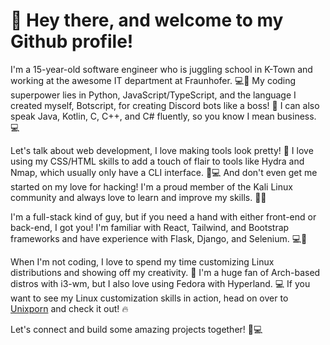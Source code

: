 # 👋 Hey there, and welcome to my Github profile!

I'm a 15-year-old software engineer who is juggling school in K-Town and working at the awesome IT department at Fraunhofer. 💻🔧 My coding superpower lies in Python, JavaScript/TypeScript, and the language I created myself, Botscript, for creating Discord bots like a boss! 🤖 I can also speak Java, Kotlin, C, C++, and C# fluently, so you know I mean business. 💻

Let's talk about web development, I love making tools look pretty! 💅 I love using my CSS/HTML skills to add a touch of flair to tools like Hydra and Nmap, which usually only have a CLI interface. 🔨💻 And don't even get me started on my love for hacking! I'm a proud member of the Kali Linux community and always love to learn and improve my skills. 🕵️‍♂️

I'm a full-stack kind of guy, but if you need a hand with either front-end or back-end, I got you! I'm familiar with React, Tailwind, and Bootstrap frameworks and have experience with Flask, Django, and Selenium. 💻🚀

When I'm not coding, I love to spend my time customizing Linux distributions and showing off my creativity. 🐧 I'm a huge fan of Arch-based distros with i3-wm, but I also love using Fedora with Hyperland. 💻 If you want to see my Linux customization skills in action, head on over to [Unixporn](https://unixporn.com) and check it out! 🔥

Let's connect and build some amazing projects together! 🚀💻
